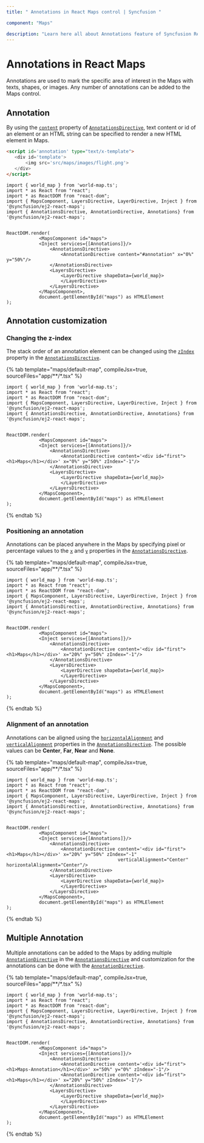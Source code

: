 ```yaml
---
title: " Annotations in React Maps control | Syncfusion "

component: "Maps"

description: "Learn here all about Annotations feature of Syncfusion React Maps control and more."
---
```


# Annotations in React Maps

<!-- markdownlint-disable MD013 -->

Annotations are used to mark the specific area of interest in the Maps with texts, shapes, or images. Any number of annotations can be added to the Maps control.

## Annotation

By using the [`content`](../api/maps/annotationModel/#content) property of [`AnnotationsDirective`](../api/maps/annotationModel), text content or id of an element or an HTML string can be specified to render a new HTML element in Maps.

<!-- markdownlint-disable MD036 -->

 ```html
<script id='annotation' type="text/x-template">
    <div id='template'>
        <img src='src/maps/images/flight.png'>
    </div>
</script>

```

```tsx
import { world_map } from 'world-map.ts';
import * as React from "react";
import * as ReactDOM from "react-dom";
import { MapsComponent, LayersDirective, LayerDirective, Inject } from '@syncfusion/ej2-react-maps';
import { AnnotationsDirective, AnnotationDirective, Annotations} from '@syncfusion/ej2-react-maps';


ReactDOM.render(
            <MapsComponent id="maps">
            <Inject services={[Annotations]}/>
                <AnnotationsDirective>
                    <AnnotationDirective content="#annotation" x="0%" y="50%"/>
                </AnnotationsDirective>
                <LayersDirective>
                    <LayerDirective shapeData={world_map}>
                    </LayerDirective>
                </LayersDirective>
            </MapsComponent>,
            document.getElementById("maps") as HTMLElement
);
```

## Annotation customization

### Changing the z-index

The stack order of an annotation element can be changed using the [`zIndex`](../api/maps/annotationModel/#zindex) property in the [`AnnotationsDirective`](../api/maps/annotationModel).

{% tab template="maps/default-map", compileJsx=true, sourceFiles="app/**/*.tsx" %}

```tsx
import { world_map } from 'world-map.ts';
import * as React from "react";
import * as ReactDOM from "react-dom";
import { MapsComponent, LayersDirective, LayerDirective, Inject } from '@syncfusion/ej2-react-maps';
import { AnnotationsDirective, AnnotationDirective, Annotations} from '@syncfusion/ej2-react-maps';


ReactDOM.render(
            <MapsComponent id="maps">
            <Inject services={[Annotations]}/>
                <AnnotationsDirective>
                    <AnnotationDirective content='<div id="first"><h1>Maps</h1></div>' x="0%" y="50%" zIndex="-1"/>
                </AnnotationsDirective>
                <LayersDirective>
                    <LayerDirective shapeData={world_map}>
                    </LayerDirective>
                </LayersDirective>
            </MapsComponent>,
            document.getElementById("maps") as HTMLElement
);
```

{% endtab %}

<!-- markdownlint-disable MD036 -->

### Positioning an annotation

Annotations can be placed anywhere in the Maps by specifying pixel or percentage values to the [`x`](../api/maps/annotationModel/#x) and [`y`](../api/maps/annotationModel/#y) properties in the [`AnnotationsDirective`](../api/maps/annotationModel).

{% tab template="maps/default-map", compileJsx=true, sourceFiles="app/**/*.tsx" %}

```tsx
import { world_map } from 'world-map.ts';
import * as React from "react";
import * as ReactDOM from "react-dom";
import { MapsComponent, LayersDirective, LayerDirective, Inject } from '@syncfusion/ej2-react-maps';
import { AnnotationsDirective, AnnotationDirective, Annotations} from '@syncfusion/ej2-react-maps';


ReactDOM.render(
            <MapsComponent id="maps">
            <Inject services={[Annotations]}/>
                <AnnotationsDirective>
                    <AnnotationDirective content='<div id="first"><h1>Maps</h1></div>' x="20%" y="50%" zIndex="-1"/>
                </AnnotationsDirective>
                <LayersDirective>
                    <LayerDirective shapeData={world_map}>
                    </LayerDirective>
                </LayersDirective>
            </MapsComponent>,
            document.getElementById("maps") as HTMLElement
);
```

{% endtab %}

<!-- markdownlint-disable MD036 -->

### Alignment of an annotation

Annotations can be aligned using the [`horizontalAlignment`](../api/maps/annotationModel/#horizontalalignment) and [`verticalAlignment`](../api/maps/annotationModel/#verticalalignment) properties in the [`AnnotationsDirective`](../api/maps/annotationModel). The possible values can be **Center**, **Far**, **Near** and **None**.

{% tab template="maps/default-map", compileJsx=true, sourceFiles="app/**/*.tsx" %}

```tsx
import { world_map } from 'world-map.ts';
import * as React from "react";
import * as ReactDOM from "react-dom";
import { MapsComponent, LayersDirective, LayerDirective, Inject } from '@syncfusion/ej2-react-maps';
import { AnnotationsDirective, AnnotationDirective, Annotations} from '@syncfusion/ej2-react-maps';


ReactDOM.render(
            <MapsComponent id="maps">
            <Inject services={[Annotations]}/>
                <AnnotationsDirective>
                    <AnnotationDirective content='<div id="first"><h1>Maps</h1></div>' x="20%" y="50%" zIndex="-1"
                                         verticalAlignment="Center" horizontalAlignment="Center"/>
                </AnnotationsDirective>
                <LayersDirective>
                    <LayerDirective shapeData={world_map}>
                    </LayerDirective>
                </LayersDirective>
            </MapsComponent>,
            document.getElementById("maps") as HTMLElement
);
```

{% endtab %}

## Multiple Annotation

Multiple annotations can be added to the Maps by adding multiple [`AnnotationDirective`](../api/maps/annotationModel) in the [`AnnotationsDirective`](../api/maps/#annotations) and customization for the annotations can be done with the [`AnnotationDirective`](../api/maps/annotationModel).

{% tab template="maps/default-map", compileJsx=true, sourceFiles="app/**/*.tsx" %}

```tsx
import { world_map } from 'world-map.ts';
import * as React from "react";
import * as ReactDOM from "react-dom";
import { MapsComponent, LayersDirective, LayerDirective, Inject } from '@syncfusion/ej2-react-maps';
import { AnnotationsDirective, AnnotationDirective, Annotations} from '@syncfusion/ej2-react-maps';


ReactDOM.render(
            <MapsComponent id="maps">
            <Inject services={[Annotations]}/>
                <AnnotationsDirective>
                    <AnnotationDirective content='<div id="first"><h1>Maps-Annotation</h1></div>' x="50%" y="0%" zIndex="-1"/>
                    <AnnotationDirective content='<div id="first"><h1>Maps</h1></div>' x="20%" y="50%" zIndex="-1"/>
                </AnnotationsDirective>
                <LayersDirective>
                    <LayerDirective shapeData={world_map}>
                    </LayerDirective>
                </LayersDirective>
            </MapsComponent>,
            document.getElementById("maps") as HTMLElement
);
```

{% endtab %}